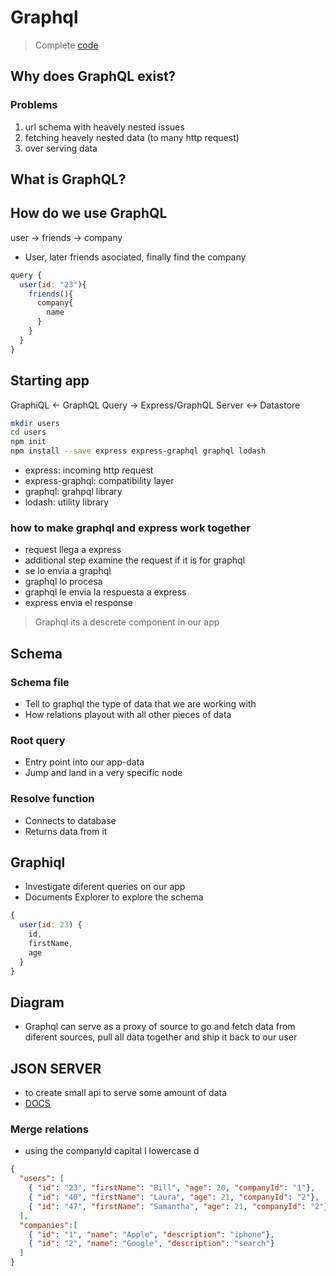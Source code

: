 # Graphql

> Complete [code](https://github.com/StephenGrider/GraphQLCasts)

## Why does GraphQL exist?

### Problems
1. url schema with heavely nested issues
2. fetching heavely nested data (to many http request)
3. over serving data

## What is GraphQL?


## How do we use GraphQL
user -> friends -> company
- User, later friends asociated, finally find the company

```js
query {
  user(id: "23"){
    friends(){
      company{
        name
      }
    }
  }
}
```

## Starting app

GraphiQL <- GraphQL Query -> Express/GraphQL Server <-> Datastore

```sh
mkdir users
cd users
npm init
npm install --save express express-graphql graphql lodash

```

- express: incoming http request
- express-graphql: compatibility layer
- graphql:  grahpql library
- lodash: utility library

### how to make graphql and express work together

- request llega a express
- additional step examine the request if it is for graphql
- se lo envia a graphql
- graphql lo procesa
- graphql le envia la respuesta a express
- express envia el response

> Graphql its a descrete component in our app


## Schema

### Schema file

- Tell to graphql the type of data that we are working with
- How relations playout with all other pieces of data

### Root query
- Entry point into our app-data
- Jump and land in a very specific node

### Resolve function
- Connects to database
- Returns data from it

## Graphiql

- Investigate diferent queries on our app
- Documents Explorer to explore the schema

```js
{
  user(id: 23) {
    id,
    firstName,
    age
  }
}
```

## Diagram

- Graphql can serve as a proxy of source to go and fetch data from diferent sources, pull all data together and ship it back to our user

## JSON SERVER

- to create small api to serve some amount of data
- [DOCS](https://github.com/typicode/json-server)

### Merge relations
- using the companyId capital I lowercase d
```json
{
  "users": [
    { "id": "23", "firstName": "Bill", "age": 20, "companyId": "1"},
    { "id": "40", "firstName": "Laura", "age": 21, "companyId": "2"},
    { "id": "47", "firstName": "Samantha", "age": 21, "companyId": "2"}
  ],
  "companies":[
    { "id": "1", "name": "Apple", "description": "iphone"},
    { "id": "2", "name": "Google", "description": "search"}
  ]
}
```
